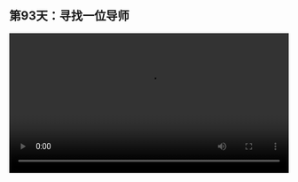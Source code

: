 ## 第93天：寻找一位导师

<video width="100%" controls controlslist="nodownload nofullscreen noremoteplayback" disablePictureInPicture>
  <source src="https://api.keepwork.com/ts-storage/siteFiles/17276/raw#1601489799697session93.webm" type="video/webm">
  <source src="https://api.keepwork.com/ts-storage/siteFiles/17277/raw#1601489815582session93_small.mp4" type="video/mp4" />
   
  你的浏览器不支持播放
</video>


### 字幕

在学习的过程中，能够拥有一位导师陪伴你一同学习，
是一件非常重要的事情。
如果在3D世界中，你碰到了一位比你厉害的人，可以点击他，
然后点击**关注**。
如果你们双方都关注了彼此，就可以在好友列表中看到对方。
同时，如果其他的小朋友希望将你作为导师或者好友，也希望你能够同意。
因为当别人的老师也是最好的学习方式。
如果你没有找到导师，还可以邀请你的家长来学习。
我们点击**会员**。
这里可以让家长用手机扫一扫，关注我们的**小程序**。
我们给家长提供了大量的学习Paracraft的短视频。
同时成为Paracraft的会员，还可以观看**高手成长日记**，**每周实战**以及**玩学课堂**。
同时孩子们还可以拥有更丰富的模型，更多的角色形象。
第一次开通会员，还可以收到Paracraft开发团队编写的书籍。

### 动手练习